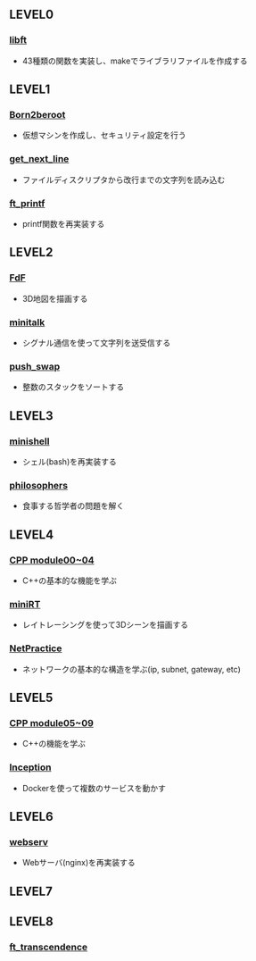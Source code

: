 
## LEVEL0
### <a href='https://github.com/s9t-gtr/libft'>libft</a>
- 43種類の関数を実装し、makeでライブラリファイルを作成する
## LEVEL1
### <a href=''>Born2beroot</a>
- 仮想マシンを作成し、セキュリティ設定を行う
### <a href='https://github.com/s9t-gtr/get_next_line'>get_next_line</a>
- ファイルディスクリプタから改行までの文字列を読み込む
### <a href='https://github.com/s9t-gtr/ft_printf'>ft_printf</a>
- printf関数を再実装する

## LEVEL2
### <a href='https://github.com/s9t-gtr/FdF'>FdF</a>
- 3D地図を描画する
### <a href='https://github.com/s9t-gtr/minitalk'>minitalk</a>
- シグナル通信を使って文字列を送受信する
### <a href='https://github.com/s9t-gtr/push_swap'>push_swap</a>
- 整数のスタックをソートする

## LEVEL3
### <a href='https://github.com/s9t-gtr/minishell'>minishell</a>
- シェル(bash)を再実装する
### <a href='https://github.com/s9t-gtr/philosophers'>philosophers</a>
- 食事する哲学者の問題を解く

## LEVEL4
### <a href=''>CPP module00~04</a>
- C++の基本的な機能を学ぶ
### <a href='https://github.com/s9t-gtr/miniRT'>miniRT</a>
- レイトレーシングを使って3Dシーンを描画する
### <a href=''>NetPractice</a>
- ネットワークの基本的な構造を学ぶ(ip, subnet, gateway, etc)

## LEVEL5
### <a href=''>CPP module05~09</a>
- C++の機能を学ぶ
### <a href='https://github.com/s9t-gtr/inception'>Inception</a>
- Dockerを使って複数のサービスを動かす
## LEVEL6
### <a href='https://github.com/s9t-gtr/webserv'>webserv</a>
- Webサーバ(nginx)を再実装する
## LEVEL7

## LEVEL8
### <a href=''>ft_transcendence</a>



